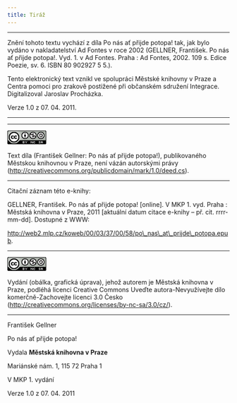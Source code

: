 ```yaml
---
title: Tiráž
---
```


***

Znění tohoto textu vychází z díla Po nás ať přijde potopa! tak, jak bylo vydáno v nakladatelství Ad Fontes v roce 2002 (GELLNER, František. Po nás ať přijde potopa!. Vyd. 1. v Ad Fontes. Praha : Ad Fontes, 2002. 109 s. Edice Poezie, sv. 6. ISBN 80 902927 5 5.).

Tento elektronický text vznikl ve spolupráci Městské knihovny v Praze a Centra pomoci pro zrakově postižené při občanském sdružení Integrace. Digitalizoval Jaroslav Procházka.

Verze 1.0 z 07. 04. 2011.


***

* * *

![](./resources/88x31.png)  

Text díla (František Gellner: Po nás ať přijde potopa!), publikovaného Městskou knihovnou v Praze, není vázán autorskými právy (http://creativecommons.org/publicdomain/mark/1.0/deed.cs).

* * *

Citační záznam této e-knihy:

GELLNER, František. Po nás ať přijde potopa! \[online\]. V MKP 1. vyd. Praha : Městská knihovna v Praze, 2011 \[aktuální datum citace e-knihy – př. cit. rrrr-mm-dd\]. Dostupné z WWW:

<http://web2.mlp.cz/koweb/00/03/37/00/58/po\_nas\_at\_prijde\_potopa.epub>.

* * *

![](./resources/88x31.png)  

Vydání (obálka, grafická úprava), jehož autorem je Městská knihovna v Praze, podléhá licenci Creative Commons Uveďte autora-Nevyužívejte dílo komerčně-Zachovejte licenci 3.0 Česko (http://creativecommons.org/licenses/by-nc-sa/3.0/cz/).


***

František Gellner  

Po nás ať přijde potopa!

Vydala **Městská knihovna v Praze**

Mariánské nám. 1, 115 72 Praha 1

V MKP 1. vydání

Verze 1.0 z 07. 04. 2011
